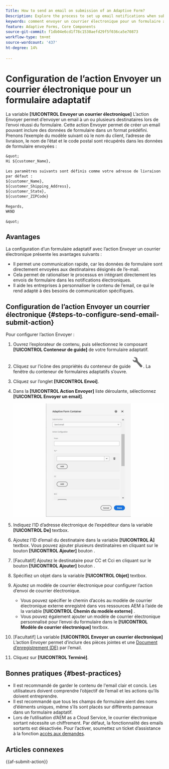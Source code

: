 ```yaml
---
Title: How to send an email on submission of an Adaptive Form?
Description: Explore the process to set up email notifications when submitting an Adaptive Form.
keywords: comment envoyer un courrier électronique pour un formulaire adaptatif, une action Envoyer par messagerie, un courrier électronique de formulaire adaptatif, un courrier électronique d’envoi de formulaire, un guide d’envoi de courrier électronique
feature: Adaptive Forms, Core Components
source-git-commit: f1db04e6cd1f78c1530aefd29f5f036ca5e70873
workflow-type: tm+mt
source-wordcount: '437'
ht-degree: 14%

---
```



# Configuration de l’action Envoyer un courrier électronique pour un formulaire adaptatif

La variable **[!UICONTROL Envoyer un courrier électronique]** L’action Envoyer permet d’envoyer un email à un ou plusieurs destinataires lors de l’envoi réussi du formulaire. Cette action Envoyer permet de créer un email pouvant inclure des données de formulaire dans un format prédéfini. Prenons l’exemple du modèle suivant où le nom du client, l’adresse de livraison, le nom de l’état et le code postal sont récupérés dans les données de formulaire envoyées :


    &quot;
    Hi ${customer_Name},
    
    Les paramètres suivants sont définis comme votre adresse de livraison par défaut :
    ${customer_Name},
    ${customer_Shipping_Address},
    ${customer_State},
    ${customer_ZIPCode}
    
    Regards,
    WKND
    
    &quot;


## Avantages

La configuration d’un formulaire adaptatif avec l’action Envoyer un courrier électronique présente les avantages suivants :

* Il permet une communication rapide, car les données de formulaire sont directement envoyées aux destinataires désignés de l’e-mail.
* Cela permet de rationaliser le processus en intégrant directement les envois de formulaire dans les notifications électroniques.
* Il aide les entreprises à personnaliser le contenu de l’email, ce qui le rend adapté à des besoins de communication spécifiques.

## Configuration de l’action Envoyer un courrier électronique {#steps-to-configure-send-email-submit-action}

Pour configurer l’action Envoyer :

1. Ouvrez l’explorateur de contenu, puis sélectionnez le composant **[!UICONTROL Conteneur de guide]** de votre formulaire adaptatif.
1. Cliquez sur l’icône des propriétés du conteneur de guide ![Propriétés du guide](/help/forms/assets/configure-icon.svg). La fenêtre du conteneur de formulaires adaptatifs s’ouvre.
1. Cliquez sur l’onglet **[!UICONTROL Envoi]**.
1. Dans la **[!UICONTROL Action Envoyer]** liste déroulante, sélectionnez **[!UICONTROL Envoyer un email]**.

   ![Configuration des actions pour Send Email](/help/forms/assets/send-email-action-configuration.gif)
1. Indiquez l’ID d’adresse électronique de l’expéditeur dans la variable **[!UICONTROL De]** textbox.
1. Ajoutez l’ID d’email du destinataire dans la variable **[!UICONTROL À]** textbox. Vous pouvez ajouter plusieurs destinataires en cliquant sur le bouton **[!UICONTROL Ajouter]** bouton .
1. [Facultatif] Ajoutez le destinataire pour CC et Cci en cliquant sur le bouton **[!UICONTROL Ajouter]** bouton .
1. Spécifiez un objet dans la variable **[!UICONTROL Objet]** textbox.
1. Ajoutez un modèle de courrier électronique pour configurer l’action d’envoi de courrier électronique.
   * Vous pouvez spécifier le chemin d’accès au modèle de courrier électronique externe enregistré dans vos ressources AEM à l’aide de la variable **[!UICONTROL Chemin du modèle externe]** .
   * Vous pouvez également ajouter un modèle de courrier électronique personnalisé pour l’envoi du formulaire dans le **[!UICONTROL Modèle de courrier électronique]** textbox.
1. [Facultatif] La variable **[!UICONTROL Envoyer un courrier électronique]** L’action Envoyer permet d’inclure des pièces jointes et une [Document d’enregistrement (DE)](generate-document-of-record-core-components.md) par l’email.
1. Cliquez sur **[!UICONTROL Terminé]**.

## Bonnes pratiques {#best-practices}

* Il est recommandé de garder le contenu de l&#39;email clair et concis. Les utilisateurs doivent comprendre l’objectif de l’email et les actions qu’ils doivent entreprendre.
* Il est recommandé que tous les champs de formulaire aient des noms d’éléments uniques, même s’ils sont placés sur différents panneaux dans un formulaire adaptatif.
* Lors de l’utilisation d’AEM as a Cloud Service, le courrier électronique sortant nécessite un chiffrement. Par défaut, la fonctionnalité des emails sortants est désactivée. Pour l’activer, soumettez un ticket d’assistance à la fonction [accès aux demandes](https://experienceleague.adobe.com/docs/experience-manager-cloud-service/implementing/developing/development-guidelines.html?lang=fr#sending-email).


## Articles connexes

{{af-submit-action}}



